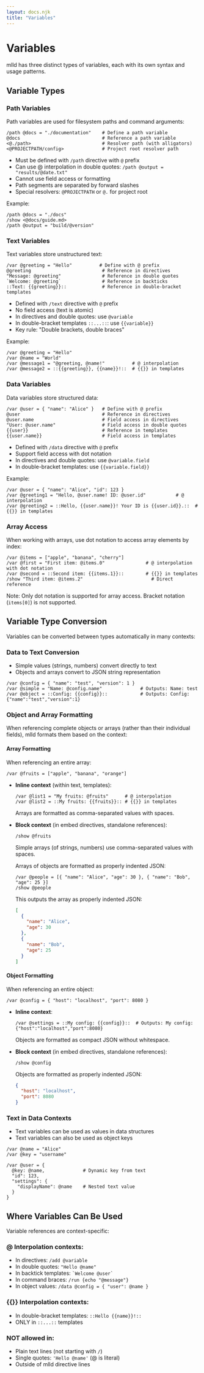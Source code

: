 ```yaml
---
layout: docs.njk
title: "Variables"
---
```


# Variables

mlld has three distinct types of variables, each with its own syntax and usage patterns.

## Variable Types

### Path Variables

Path variables are used for filesystem paths and command arguments:

```mlld
/path @docs = "./documentation"    # Define a path variable
@docs                              # Reference a path variable
<@./path>                          # Resolver path (with alligators)
<@PROJECTPATH/config>              # Project root resolver path
```

- Must be defined with `/path` directive with `@` prefix
- Can use @ interpolation in double quotes: `/path @output = "results/@date.txt"`
- Cannot use field access or formatting
- Path segments are separated by forward slashes
- Special resolvers: `@PROJECTPATH` or `@.` for project root

Example:
```mlld
/path @docs = "./docs"
/show <@docs/guide.md>
/path @output = "build/@version"
```

### Text Variables

Text variables store unstructured text:

```mlld
/var @greeting = "Hello"          # Define with @ prefix
@greeting                          # Reference in directives
"Message: @greeting"               # Reference in double quotes
`Welcome: @greeting`               # Reference in backticks
::Text: {{greeting}}::             # Reference in double-bracket templates
```

- Defined with `/text` directive with `@` prefix
- No field access (text is atomic)
- In directives and double quotes: use `@variable`
- In double-bracket templates `::...::`: use `{{variable}}`
- Key rule: "Double brackets, double braces"

Example:
```mlld
/var @greeting = "Hello"
/var @name = "World"
/var @message1 = "@greeting, @name!"          # @ interpolation
/var @message2 = ::{{greeting}}, {{name}}!::  # {{}} in templates
```

### Data Variables

Data variables store structured data:

```mlld
/var @user = { "name": "Alice" }   # Define with @ prefix
@user                              # Reference in directives
@user.name                         # Field access in directives
"User: @user.name"                 # Field access in double quotes
{{user}}                           # Reference in templates
{{user.name}}                      # Field access in templates
```

- Defined with `/data` directive with `@` prefix
- Support field access with dot notation
- In directives and double quotes: use `@variable.field`
- In double-bracket templates: use `{{variable.field}}`

Example:
```mlld
/var @user = { "name": "Alice", "id": 123 }
/var @greeting1 = "Hello, @user.name! ID: @user.id"           # @ interpolation
/var @greeting2 = ::Hello, {{user.name}}! Your ID is {{user.id}}.::  # {{}} in templates
```

### Array Access

When working with arrays, use dot notation to access array elements by index:

```mlld
/var @items = ["apple", "banana", "cherry"]
/var @first = "First item: @items.0"               # @ interpolation with dot notation
/var @second = ::Second item: {{items.1}}::        # {{}} in templates
/show "Third item: @items.2"                         # Direct reference
```

Note: Only dot notation is supported for array access. Bracket notation (`items[0]`) is not supported.

## Variable Type Conversion

Variables can be converted between types automatically in many contexts:

### Data to Text Conversion

- Simple values (strings, numbers) convert directly to text
- Objects and arrays convert to JSON string representation

```mlld
/var @config = { "name": "test", "version": 1 }
/var @simple = "Name: @config.name"              # Outputs: Name: test
/var @object = ::Config: {{config}}::            # Outputs: Config: {"name":"test","version":1}
```

### Object and Array Formatting

When referencing complete objects or arrays (rather than their individual fields), mlld formats them based on the context:

#### Array Formatting

When referencing an entire array:

```mlld
/var @fruits = ["apple", "banana", "orange"]
```

- **Inline context** (within text, templates):
  ```mlld
  /var @list1 = "My fruits: @fruits"      # @ interpolation
  /var @list2 = ::My fruits: {{fruits}}:: # {{}} in templates
  ```
  Arrays are formatted as comma-separated values with spaces.

- **Block context** (in embed directives, standalone references):
  ```mlld
  /show @fruits
  ```
  Simple arrays (of strings, numbers) use comma-separated values with spaces.
  
  Arrays of objects are formatted as properly indented JSON:
  ```mlld
  /var @people = [{ "name": "Alice", "age": 30 }, { "name": "Bob", "age": 25 }]
  /show @people
  ```
  This outputs the array as properly indented JSON:
  ```json
  [
    {
      "name": "Alice",
      "age": 30
    },
    {
      "name": "Bob",
      "age": 25
    }
  ]
  ```

#### Object Formatting

When referencing an entire object:

```mlld
/var @config = { "host": "localhost", "port": 8080 }
```

- **Inline context**:
  ```mlld
  /var @settings = ::My config: {{config}}::  # Outputs: My config: {"host":"localhost","port":8080}
  ```
  Objects are formatted as compact JSON without whitespace.

- **Block context** (in embed directives, standalone references):
  ```mlld
  /show @config
  ```
  Objects are formatted as properly indented JSON:
  ```json
  {
    "host": "localhost",
    "port": 8080
  }
  ```

### Text in Data Contexts

- Text variables can be used as values in data structures
- Text variables can also be used as object keys

```mlld
/var @name = "Alice"
/var @key = "username"

/var @user = {
  @key: @name,              # Dynamic key from text
  "id": 123,
  "settings": {
    "displayName": @name    # Nested text value
  }
}
```

## Where Variables Can Be Used

Variable references are context-specific:

### @ Interpolation contexts:
- In directives: `/add @variable`
- In double quotes: `"Hello @name"`
- In backtick templates: `` `Welcome @user` ``
- In command braces: `/run {echo "@message"}`
- In object values: `/data @config = { "user": @name }`

### {{}} Interpolation contexts:
- In double-bracket templates: `::Hello {{name}}!::`
- ONLY in `::...::` templates

### NOT allowed in:
- Plain text lines (not starting with `/`)
- Single quotes: `'Hello @name'` (@ is literal)
- Outside of mlld directive lines


